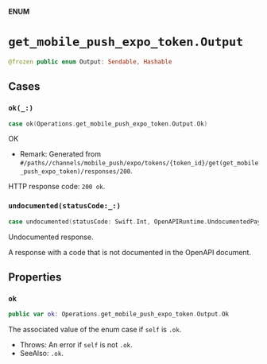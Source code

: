 **ENUM**

# `get_mobile_push_expo_token.Output`

```swift
@frozen public enum Output: Sendable, Hashable
```

## Cases
### `ok(_:)`

```swift
case ok(Operations.get_mobile_push_expo_token.Output.Ok)
```

OK

- Remark: Generated from `#/paths//channels/mobile_push/expo/tokens/{token_id}/get(get_mobile_push_expo_token)/responses/200`.

HTTP response code: `200 ok`.

### `undocumented(statusCode:_:)`

```swift
case undocumented(statusCode: Swift.Int, OpenAPIRuntime.UndocumentedPayload)
```

Undocumented response.

A response with a code that is not documented in the OpenAPI document.

## Properties
### `ok`

```swift
public var ok: Operations.get_mobile_push_expo_token.Output.Ok
```

The associated value of the enum case if `self` is `.ok`.

- Throws: An error if `self` is not `.ok`.
- SeeAlso: `.ok`.

